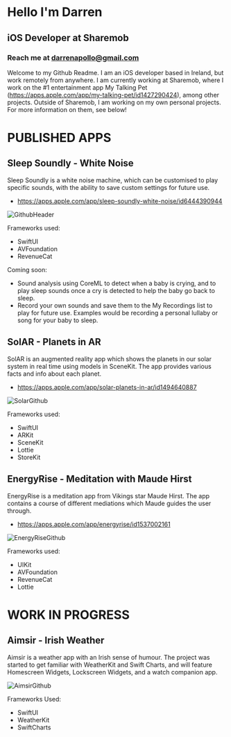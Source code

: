 # Hello I'm Darren
## iOS Developer at Sharemob
### Reach me at darrenapollo@gmail.com

Welcome to my Github Readme. I am an iOS developer based in Ireland, but work remotely from anywhere. I am currently working at Sharemob, where I work on the #1 entertainment app My Talking Pet (https://apps.apple.com/app/my-talking-pet/id1427290424), among other projects. Outside of Sharemob, I am working on my own personal projects. For more information on them, see below!

# PUBLISHED APPS

## Sleep Soundly - White Noise
Sleep Soundly is a white noise machine, which can be customised to play specific sounds, with the ability to save custom settings for future use.

- https://apps.apple.com/app/sleep-soundly-white-noise/id6444390944

![GithubHeader](https://user-images.githubusercontent.com/51858653/211393330-84ee868f-1110-4dd0-8505-97cb781ab8cd.png)

Frameworks used:
- SwiftUI
- AVFoundation
- RevenueCat

Coming soon: 
- Sound analysis using CoreML to detect when a baby is crying, and to play sleep sounds once a cry is detected to help the baby go back to sleep.
- Record your own sounds and save them to the My Recordings list to play for future use. Examples would be recording a personal lullaby or song for your baby to sleep.

## SolAR - Planets in AR
SolAR is an augmented reality app which shows the planets in our solar system in real time using models in SceneKit. The app provides various facts and info about each planet.

- https://apps.apple.com/app/solar-planets-in-ar/id1494640887

![SolarGithub](https://user-images.githubusercontent.com/51858653/211643732-61deb32d-832c-469d-a392-bd8b1a850d4c.png)

Frameworks used:
- SwiftUI
- ARKit
- SceneKit
- Lottie
- StoreKit

## EnergyRise - Meditation with Maude Hirst
EnergyRise is a meditation app from Vikings star Maude Hirst. The app contains a course of different mediations which Maude guides the user through.

- https://apps.apple.com/app/energyrise/id1537002161

![EnergyRiseGithub](https://user-images.githubusercontent.com/51858653/211647643-e20ba07d-29dd-4707-b9ec-a77446b92127.png)

Frameworks used:
- UIKit
- AVFoundation
- RevenueCat
- Lottie


# WORK IN PROGRESS

## Aimsir - Irish Weather
Aimsir is a weather app with an Irish sense of humour. The project was started to get familiar with WeatherKit and Swift Charts, and will feature Homescreen Widgets, Lockscreen Widgets, and a watch companion app.

![AimsirGithub](https://user-images.githubusercontent.com/51858653/211649310-a3c9a0c4-cc60-4346-b49e-06f4fb2f719d.png)

Frameworks Used:
- SwiftUI
- WeatherKit
- SwiftCharts




